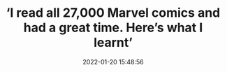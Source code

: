 ---
date: 2022-01-20 15:48:56
link:
  source: pocket
  source_url: https://getpocket.com
  text: ‘I read all 27,000 Marvel comics and had a great time. Here’s what I learnt’
  url: https://www.theguardian.com/culture/2022/jan/20/douglas-wolk-27000-marvel-comics-dark-reign-trump-iron-man-unbeatable-squirrel-girl
source: pocket
syndicated:
- type: pocket
  url: https://www.theguardian.com/culture/2022/jan/20/douglas-wolk-27000-marvel-comics-dark-reign-trump-iron-man-unbeatable-squirrel-girl
- type: mastodon
  url: https://mastodon.technology/users/roytang/statuses/107655602267463458
- type: twitter
  url: https://twitter.com/roytang/status/1484192856894218240/
title: ‘I read all 27,000 Marvel comics and had a great time. Here’s what I learnt’
---